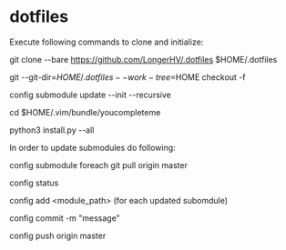 # dotfiles

Execute following commands to clone and initialize:

  git clone --bare https://github.com/LongerHV/.dotfiles $HOME/.dotfiles

  git --git-dir=$HOME/.dotfiles --work-tree=$HOME checkout -f

  config submodule update --init --recursive

  cd $HOME/.vim/bundle/youcompleteme

  python3 install.py --all

In order to update submodules do following:

config submodule foreach git pull origin master

config status

config add <module_path> (for each updated subomdule)

config commit -m "message"

config push origin master

